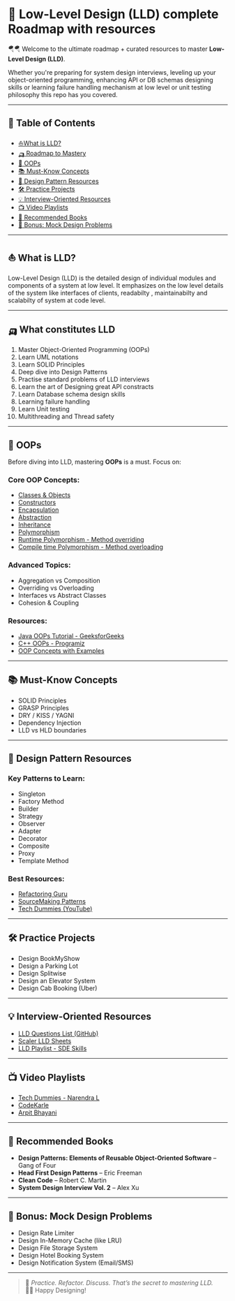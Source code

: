 # 🎠 Low-Level Design (LLD) complete Roadmap with resources

🪂🪂  Welcome to the ultimate roadmap + curated resources to master **Low-Level Design (LLD)**. 

Whether you're preparing for system design interviews, leveling up your object-oriented programming, enhancing API or DB schemas designing skills or learning failure handling mechanism at low level or unit testing philosophy this repo has you covered.

---

## 📘 Table of Contents

- [⛵What is LLD?](#-what-is-lld)
- [🛺 Roadmap to Mastery](#-what-constitutes-lld)
- [🧱 OOPs](#-oops)
- [📚 Must-Know Concepts](#-must-know-concepts)
- [🎯 Design Pattern Resources](#-design-pattern-resources)
- [🛠 Practice Projects](#-practice-projects)
- [💡 Interview-Oriented Resources](#-interview-oriented-resources)
- [📺 Video Playlists](#-video-playlists)
- [📖 Recommended Books](#-recommended-books)
- [🚀 Bonus: Mock Design Problems](#-bonus-mock-design-problems)

---

## ⛵ What is LLD?

Low-Level Design (LLD) is the detailed design of individual modules and components of a system at low level. It emphasizes on the low level details of the system like interfaces of clients, readabilty , maintainabilty and scalabilty of system at code level.

---

## 🛺 What constitutes LLD

1. Master Object-Oriented Programming (OOPs)
2. Learn UML notations
3. Learn SOLID Principles
4. Deep dive into Design Patterns
5. Practise standard problems of LLD interviews
6. Learn the art of Designing great API constracts
7. Learn Database schema design skills
8. Learning failure handling
9. Learn Unit testing
10. Multithreading and Thread safety


---

## 🧱 OOPs

Before diving into LLD, mastering **OOPs** is a must. Focus on:

### Core OOP Concepts:
- [Classes & Objects](https://www.geeksforgeeks.org/classes-objects-java/)
- [Constructors](https://www.geeksforgeeks.org/constructors-in-java/)
- [Encapsulation](https://www.geeksforgeeks.org/encapsulation-in-java/)
- [Abstraction](https://www.geeksforgeeks.org/abstraction-in-java-2/)
- [Inheritance](https://www.geeksforgeeks.org/inheritance-in-java/)
- [Polymorphism](https://www.geeksforgeeks.org/polymorphism-in-java/)
- [Runtime Polymorphism - Method overriding](https://www.geeksforgeeks.org/overriding-in-java/)
- [Compile time Polymorphism - Method overloading](https://www.geeksforgeeks.org/method-overloading-in-java/)


### Advanced Topics:
- Aggregation vs Composition
- Overriding vs Overloading
- Interfaces vs Abstract Classes
- Cohesion & Coupling

### Resources:
- [Java OOPs Tutorial - GeeksforGeeks](https://www.geeksforgeeks.org/object-oriented-programming-oops-concept-in-java/)
- [C++ OOPs - Programiz](https://www.programiz.com/cpp-programming/object-oriented-programming)
- [OOP Concepts with Examples](https://www.educative.io/blog/object-oriented-programming)

---

## 📚 Must-Know Concepts

- SOLID Principles
- GRASP Principles
- DRY / KISS / YAGNI
- Dependency Injection
- LLD vs HLD boundaries

---

## 🎯 Design Pattern Resources

### Key Patterns to Learn:

- Singleton
- Factory Method
- Builder
- Strategy
- Observer
- Adapter
- Decorator
- Composite
- Proxy
- Template Method

### Best Resources:

- [Refactoring Guru](https://refactoring.guru/design-patterns)
- [SourceMaking Patterns](https://sourcemaking.com/design_patterns)
- [Tech Dummies (YouTube)](https://www.youtube.com/@TechDummiesNarendraL)

---

## 🛠 Practice Projects

- Design BookMyShow
- Design a Parking Lot
- Design Splitwise
- Design an Elevator System
- Design Cab Booking (Uber)

---

## 💡 Interview-Oriented Resources

- [LLD Questions List (GitHub)](https://github.com/tssovi/low-level-design-primer)
- [Scaler LLD Sheets](https://www.scaler.com/topics/low-level-design/)
- [LLD Playlist - SDE Skills](https://www.youtube.com/@SDESkills)

---

## 📺 Video Playlists

- [Tech Dummies - Narendra L](https://www.youtube.com/@TechDummiesNarendraL)
- [CodeKarle](https://www.youtube.com/@codekarle)
- [Arpit Bhayani](https://www.youtube.com/@arpitbhayani)

---

## 📖 Recommended Books

- **Design Patterns: Elements of Reusable Object-Oriented Software** – Gang of Four  
- **Head First Design Patterns** – Eric Freeman  
- **Clean Code** – Robert C. Martin  
- **System Design Interview Vol. 2** – Alex Xu

---

## 🚀 Bonus: Mock Design Problems

- Design Rate Limiter  
- Design In-Memory Cache (like LRU)  
- Design File Storage System  
- Design Hotel Booking System  
- Design Notification System (Email/SMS)

---

> 🔁 _Practice. Refactor. Discuss. That’s the secret to mastering LLD._  
> 👨‍💻 Happy Designing!
